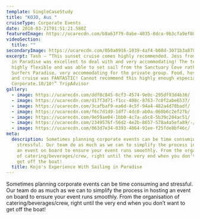 ```yaml
---
template: SingleCaseStudy
title: "KOJO, Aus "
cruiseType: Corporate Events
date: 2018-03-21T01:51:21.580Z
featuredImage: https://ucarecdn.com/b8a63f79-0abe-4035-8dca-9b3cfa9ef086/-/crop/1063x861/0,83/-/preview/
videoSection:
  title: ""
secondaryImage: https://ucarecdn.com/050a8916-1039-4af4-b08d-3071b3a878b4/
excerpt: Tash – “This sunset cruise comes highly recommended. Jess from Sailing
  in Paradise was excellent to deal with and very accommodating! The team were
  highly flexible and was able to set sail from the Sanctuary Cove rather than
  Surfers Paradise, very accommodating for the private group. Food, hospitality
  and cruise was FANTASTIC! Cannot recommend this highly enough especially for
  Corporate.10/10!” TripAdvisor
gallery:
  - image: https://ucarecdn.com/ddf8c845-0cf3-4574-9e0c-295df93d4b36/
  - image: https://ucarecdn.com/d17f3d71-f1cc-408c-8763-7c0f2abe6537/
  - image: https://ucarecdn.com/3cafbaf9-ea6d-4c5f-94a4-482a4d70badf/
  - image: https://ucarecdn.com/f6c7d1d9-1df7-4dc0-ab0a-060b6c2ef27b/
  - image: https://ucarecdn.com/9e59ae04-1bb0-4c7a-a5c8-5b39c204ac51/
  - image: https://ucarecdn.com/2349576f-56d2-4e2b-8657-578a4a5efa89/-/crop/1068x1231/0,369/-/preview/
  - image: https://ucarecdn.com/063d7e34-0393-4864-91ee-f25fde8bf46c/
meta:
  description: Sometimes planning corporate events can be time consuming and
    stressful. Our team do as much as we can to simplify the process in hosting
    an event on board to ensure your event runs smoothly. From the organisation
    of catering/beverages/crew, right until the very end when you don’t want to
    get off the boat!
  title: Kojo's Experience With Sailing in Paradise
---
```

Sometimes planning corporate events can be time consuming and stressful. Our team do as much as we can to simplify the process in hosting an event on board to ensure your event runs smoothly. From the organisation of catering/beverages/crew, right until the very end when you don’t want to get off the boat!
